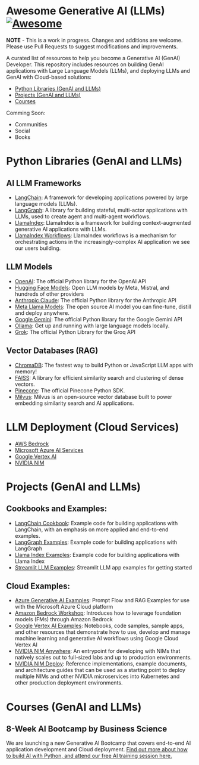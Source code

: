 # Awesome Generative AI (LLMs) [![Awesome](https://awesome.re/badge-flat.svg)](https://awesome.re)

**NOTE** - This is a work in progress. Changes and additions are welcome. Please use Pull Requests to suggest modifications and improvements. 

A curated list of resources to help you become a Generative AI (GenAI) Developer. This repository includes resources on building GenAI applications with Large Language Models (LLMs), and deploying LLMs and GenAI with Cloud-based solutions:


- [Python Libraries (GenAI and LLMs)](#python-libraries-genai-and-llms)
- [Projects (GenAI and LLMs)](#llm-deployment-cloud-services)
- [Courses](#courses-genai-and-llms)

Comming Soon:

- Communities
- Social
- Books

# Python Libraries (GenAI and LLMs)

## AI LLM Frameworks

- [LangChain](https://github.com/langchain-ai/langchain): A framework for developing applications powered by large language models (LLMs).
- [LangGraph](https://github.com/langchain-ai/langgraph): A library for building stateful, multi-actor applications with LLMs, used to create agent and multi-agent workflows.
- [LlamaIndex](https://github.com/run-llama/llama_index): LlamaIndex is a framework for building context-augmented generative AI applications with LLMs.
- [LlamaIndex Workflows](https://www.llamaindex.ai/blog/introducing-workflows-beta-a-new-way-to-create-complex-ai-applications-with-llamaindex): LlamaIndex workflows is a mechanism for orchestrating actions in the increasingly-complex AI application we see our users building.

## LLM Models

- [OpenAI](https://github.com/openai/openai-python): The official Python library for the OpenAI API
- [Hugging Face Models](https://huggingface.co/models): Open LLM models by Meta, Mistral, and hundreds of other providers
- [Anthropic Claude](https://github.com/anthropics/anthropic-sdk-python): The official Python library for the Anthropic API
- [Meta Llama Models](https://llama.meta.com/): The open source AI model you can fine-tune, distill and deploy anywhere.
- [Google Gemini](https://github.com/google-gemini/generative-ai-python): The official Python library for the Google Gemini API
- [Ollama](https://github.com/ollama/ollama): Get up and running with large language models locally.
- [Grok](https://github.com/groq/groq-python): The official Python Library for the Groq API

## Vector Databases (RAG)

- [ChromaDB](https://github.com/chroma-core/chroma): The fastest way to build Python or JavaScript LLM apps with memory!
- [FAISS](https://github.com/facebookresearch/faiss): A library for efficient similarity search and clustering of dense vectors.
- [Pinecone](https://github.com/pinecone-io/pinecone-python-client): The official Pinecone Python SDK.
- [Milvus](https://github.com/milvus-io/milvus): Milvus is an open-source vector database built to power embedding similarity search and AI applications. 

# LLM Deployment (Cloud Services)

- [AWS Bedrock](https://aws.amazon.com/bedrock/)
- [Microsoft Azure AI Services](https://azure.microsoft.com/en-us/products/ai-services)
- [Google Vertex AI](https://cloud.google.com/vertex-ai)
- [NVIDIA NIM](https://www.nvidia.com/en-us/ai)


# Projects (GenAI and LLMs)

## Cookbooks and Examples:

- [LangChain Cookbook](https://github.com/langchain-ai/langchain/blob/master/cookbook/README.md): Example code for building applications with LangChain, with an emphasis on more applied and end-to-end examples.
- [LangGraph Examples](https://github.com/langchain-ai/langgraph/tree/main/examples): Example code for building applications with LangGraph
- [Llama Index Examples](https://github.com/run-llama/llama_index/tree/main/docs/docs/examples): Example code for building applications with Llama Index
- [Streamlit LLM Examples](https://github.com/streamlit/llm-examples): Streamlit LLM app examples for getting started

## Cloud Examples:

- [Azure Generative AI Examples](https://github.com/Azure/azureml-examples/tree/main/sdk/python/generative-ai): Prompt Flow and RAG Examples for use with the Microsoft Azure Cloud platform
- [Amazon Bedrock Workshop](https://github.com/aws-samples/amazon-bedrock-workshop): Introduces how to leverage foundation models (FMs) through Amazon Bedrock
- [Google Vertex AI Examples](https://github.com/GoogleCloudPlatform/vertex-ai-samples): Notebooks, code samples, sample apps, and other resources that demonstrate how to use, develop and manage machine learning and generative AI workflows using Google Cloud Vertex AI
- [NVIDIA NIM Anywhere](https://github.com/NVIDIA/nim-anywhere): An entrypoint for developing with NIMs that natively scales out to full-sized labs and up to production environments.
- [NVIDIA NIM Deploy](https://github.com/NVIDIA/nim-deploy): Reference implementations, example documents, and architecture guides that can be used as a starting point to deploy multiple NIMs and other NVIDIA microservices into Kubernetes and other production deployment environments.


# Courses (GenAI and LLMs)

## 8-Week AI Bootcamp by Business Science

We are launching a new Generative AI Bootcamp that covers end-to-end AI application development and Cloud deployment. [Find out more about how to build AI with Python, and attend our free AI training session here.](https://learn.business-science.io/registration-ai-workshop-2)
